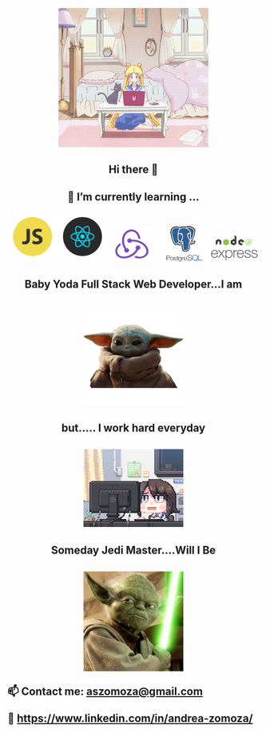 <p align="center"> <img src="https://github.com/andreazomoza/andreazomoza/blob/master/1.gif" width="300"/></p> 
<h2 align="center">Hi there 👋</h2><p>
<h2 align="center"> 🌱 I’m currently learning ...</h2><p>
<p align="center"> <img src="https://github.com/andreazomoza/andreazomoza/blob/master/2js.png" width="100"/><img src="https://github.com/andreazomoza/andreazomoza/blob/master/3react.png" width="100"/><img src="https://github.com/andreazomoza/andreazomoza/blob/master/4redux.jpg" width="100"/> <img src="https://github.com/andreazomoza/andreazomoza/blob/master/5psql.png" width="100"/><img src="https://github.com/andreazomoza/andreazomoza/blob/master/6exp.png" width="100"/></p> 
<h2 align="center"> Baby Yoda Full Stack Web Developer...I am<h2></p>
<p align="center"><img src="https://github.com/andreazomoza/andreazomoza/blob/master/yodababy.jpg" width="200"/></p>
<h2 align="center"> but..... I work hard everyday<h2></p>
<p align="center"><img src="https://github.com/andreazomoza/andreazomoza/blob/master/wh.gif" width="200"/></p>
<h2 align="center"> Someday Jedi Master....Will I Be<h2></p>
<p align="center"><img src="https://github.com/andreazomoza/andreazomoza/blob/master/jedi.jpg" width="200"/></p>



📫 Contact me: aszomoza@gmail.com


🔗 https://www.linkedin.com/in/andrea-zomoza/

<!--
**andreazomoza/andreazomoza** is a ✨ _special_ ✨ repository because its `README.md` (this file) appears on your GitHub profile.




Here are some ideas to get you started:
- 🌱 I’m currently learning ...React 

- 🔭 I’m currently working on ...
- 👯 I’m looking to collaborate on ...
- 🤔 I’m looking for help with ...
- 💬 Ask me about ...
- 📫 How to reach me: ...
- 😄 Pronouns: ...
- ⚡ Fun fact: ...
-->
